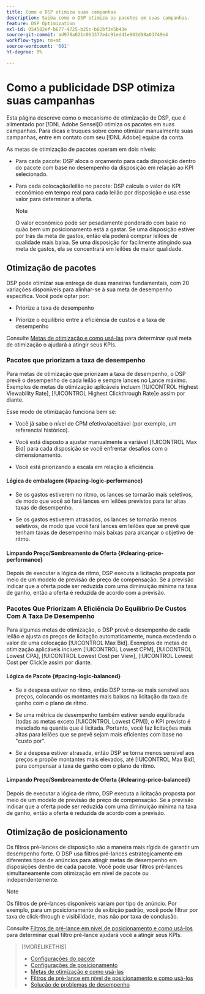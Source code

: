 ```yaml
---
title: Como o DSP otimiza suas campanhas
description: Saiba como o DSP otimiza os pacotes em suas campanhas.
feature: DSP Optimization
exl-id: 054582ef-b677-4725-b25c-b82bf3e5b43e
source-git-commit: ad978a021c063377e4c91ed41e902d98a03749e4
workflow-type: tm+mt
source-wordcount: '681'
ht-degree: 0%

---
```


# Como a publicidade DSP otimiza suas campanhas

Esta página descreve como o mecanismo de otimização de DSP, que é alimentado por [!DNL Adobe Sensei]O otimiza os pacotes em suas campanhas. Para dicas e truques sobre como otimizar manualmente suas campanhas, entre em contato com seu [!DNL Adobe] equipe da conta. <!-- add link to trading playbook if we add it to help -->

As metas de otimização de pacotes operam em dois níveis:

* Para cada pacote: DSP aloca o orçamento para cada disposição dentro do pacote com base no desempenho da disposição em relação ao KPI selecionado.

* Para cada colocação/leilão no pacote: DSP calcula o valor de KPI econômico em tempo real para cada leilão por disposição e usa esse valor para determinar a oferta.

   >[!NOTE]
   >
   >O valor econômico pode ser pesadamente ponderado com base no quão bem um posicionamento está a gastar. Se uma disposição estiver por trás da meta de gastos, então ela poderá comprar leilões de qualidade mais baixa. Se uma disposição for facilmente atingindo sua meta de gastos, ela se concentrará em leilões de maior qualidade.

## Otimização de pacotes

DSP pode otimizar sua entrega de duas maneiras fundamentais, com 20 variações disponíveis para alinhar-se à sua meta de desempenho específica. Você pode optar por:

* Priorize a taxa de desempenho

* Priorize o equilíbrio entre a eficiência de custos e a taxa de desempenho

Consulte [Metas de otimização e como usá-las](optimization-goals.md) para determinar qual meta de otimização o ajudará a atingir seus KPIs.

### Pacotes que priorizam a taxa de desempenho

Para metas de otimização que priorizam a taxa de desempenho, o DSP prevê o desempenho de cada leilão e sempre lances no Lance máximo. Exemplos de metas de otimização aplicáveis incluem [!UICONTROL Highest Viewability Rate], [!UICONTROL Highest Clickthrough Rate]e assim por diante.

Esse modo de otimização funciona bem se:

* Você já sabe o nível de CPM efetivo/aceitável (por exemplo, um referencial histórico).

* Você está disposto a ajustar manualmente a variável [!UICONTROL Max Bid] para cada disposição se você enfrentar desafios com o dimensionamento.

* Você está priorizando a escala em relação à eficiência.

#### Lógica de embalagem {#pacing-logic-performance}

* Se os gastos estiverem no ritmo, os lances se tornarão mais seletivos, de modo que você só fará lances em leilões previstos para ter altas taxas de desempenho.

* Se os gastos estiverem atrasados, os lances se tornarão menos seletivos, de modo que você fará lances em leilões que se prevê que tenham taxas de desempenho mais baixas para alcançar o objetivo de ritmo.

#### Limpando Preço/Sombreamento de Oferta {#clearing-price-performance}

Depois de executar a lógica de ritmo, DSP executa a licitação proposta por meio de um modelo de previsão de preço de compensação. Se a previsão indicar que a oferta pode ser reduzida com uma diminuição mínima na taxa de ganho, então a oferta é reduzida de acordo com a previsão.

### Pacotes Que Priorizam A Eficiência Do Equilíbrio De Custos Com A Taxa De Desempenho

Para algumas metas de otimização, o DSP prevê o desempenho de cada leilão e ajusta os preços de licitação automaticamente, nunca excedendo o valor de uma colocação [!UICONTROL Max Bid]. Exemplos de metas de otimização aplicáveis incluem [!UICONTROL Lowest CPM], [!UICONTROL Lowest CPA], [!UICONTROL Lowest Cost per View], [!UICONTROL Lowest Cost per Click]e assim por diante.

#### Lógica de Pacote {#pacing-logic-balanced}

* Se a despesa estiver no ritmo, então DSP torna-se mais sensível aos preços, colocando os montantes mais baixos na licitação da taxa de ganho com o plano de ritmo.

* Se uma métrica de desempenho também estiver sendo equilibrada (todas as metas exceto [!UICONTROL Lowest CPM]), o KPI previsto é mesclado na quantia que é licitada. Portanto, você faz licitações mais altas para leilões que se prevê sejam mais eficientes com base no &quot;custo por&quot;.

* Se a despesa estiver atrasada, então DSP se torna menos sensível aos preços e propõe montantes mais elevados, até [!UICONTROL Max Bid], para compensar a taxa de ganho com o plano de ritmo.

#### Limpando Preço/Sombreamento de Oferta {#clearing-price-balanced}

Depois de executar a lógica de ritmo, DSP executa a licitação proposta por meio de um modelo de previsão de preço de compensação. Se a previsão indicar que a oferta pode ser reduzida com uma diminuição mínima na taxa de ganho, então a oferta é reduzida de acordo com a previsão.

## Otimização de posicionamento

Os filtros pré-lances de disposição são a maneira mais rígida de garantir um desempenho forte. O DSP usa filtros pré-lances estrategicamente em diferentes tipos de anúncios para atingir metas de desempenho em disposições dentro de cada pacote. Você pode usar filtros pré-lances simultaneamente com otimização em nível de pacote ou independentemente.

>[!NOTE]
>
>Os filtros de pré-lances disponíveis variam por tipo de anúncio. Por exemplo, para um posicionamento de exibição padrão, você pode filtrar por taxa de click-through e visibilidade, mas não por taxa de conclusão.

Consulte [Filtros de pré-lance em nível de posicionamento e como usá-los](optimization-pre-bid-filters.md) para determinar qual filtro pré-lance ajudará você a atingir seus KPIs.

>[!MORELIKETHIS]
>
>* [Configurações do pacote](/help/dsp/campaign-management/packages/package-settings.md)
>* [Configurações de posicionamento](/help/dsp/campaign-management/placements/placement-settings.md)
>* [Metas de otimização e como usá-las](optimization-goals.md)
>* [Filtros de pré-lance em nível de posicionamento e como usá-los](optimization-pre-bid-filters.md)
>* [Solução de problemas de desempenho](/help/dsp/optimization/troubleshooting-performance.md)

